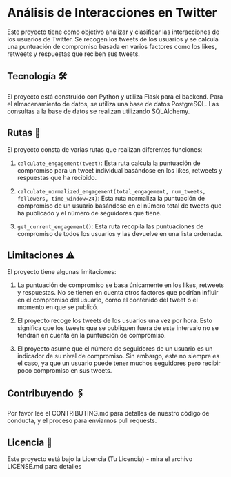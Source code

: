 # Análisis de Interacciones en Twitter

Este proyecto tiene como objetivo analizar y clasificar las interacciones de los usuarios de Twitter. Se recogen los tweets de los usuarios y se calcula una puntuación de compromiso basada en varios factores como los likes, retweets y respuestas que reciben sus tweets.

## Tecnología 🛠️

El proyecto está construido con Python y utiliza Flask para el backend. Para el almacenamiento de datos, se utiliza una base de datos PostgreSQL. Las consultas a la base de datos se realizan utilizando SQLAlchemy.

## Rutas 🚀

El proyecto consta de varias rutas que realizan diferentes funciones:

1. `calculate_engagement(tweet)`: Esta ruta calcula la puntuación de compromiso para un tweet individual basándose en los likes, retweets y respuestas que ha recibido.

2. `calculate_normalized_engagement(total_engagement, num_tweets, followers, time_window=24)`: Esta ruta normaliza la puntuación de compromiso de un usuario basándose en el número total de tweets que ha publicado y el número de seguidores que tiene.

3. `get_current_engagement()`: Esta ruta recopila las puntuaciones de compromiso de todos los usuarios y las devuelve en una lista ordenada.

## Limitaciones ⚠️

El proyecto tiene algunas limitaciones:

1. La puntuación de compromiso se basa únicamente en los likes, retweets y respuestas. No se tienen en cuenta otros factores que podrían influir en el compromiso del usuario, como el contenido del tweet o el momento en que se publicó.

2. El proyecto recoge los tweets de los usuarios una vez por hora. Esto significa que los tweets que se publiquen fuera de este intervalo no se tendrán en cuenta en la puntuación de compromiso.

3. El proyecto asume que el número de seguidores de un usuario es un indicador de su nivel de compromiso. Sin embargo, este no siempre es el caso, ya que un usuario puede tener muchos seguidores pero recibir poco compromiso en sus tweets.

## Contribuyendo 🖇️

Por favor lee el CONTRIBUTING.md para detalles de nuestro código de conducta, y el proceso para enviarnos pull requests.

## Licencia 📄

Este proyecto está bajo la Licencia (Tu Licencia) - mira el archivo LICENSE.md para detalles
